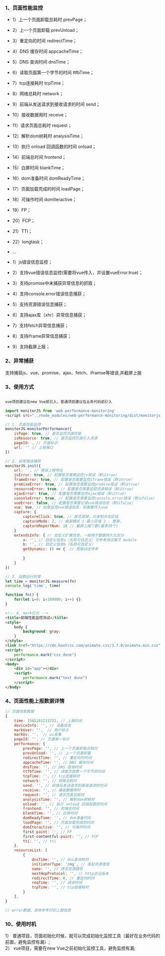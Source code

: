 ### 1、页面性能监控
* 1）上一个页面卸载总耗时 prevPage；
* 2）上一个页面卸载 prevUnload；
* 3）重定向的时间 redirectTime；
* 4）DNS 缓存时间 appcacheTime；
* 5）DNS 查询时间 dnsTime；

* 6）读取页面第一个字节的时间 ttfbTime；
* 7）tcp连接耗时 tcpTime；
* 8）网络总耗时 network；

* 9）前端从发送请求到接收请求的时间 send；
* 10）接收数据用时 receive；
* 11）请求页面总耗时 request；

* 12）解析dom树耗时 analysisTime；
* 13）执行 onload 回调函数的时间 onload；
* 14）前端总时间 frontend；

* 15）白屏时间 blankTime；
* 16）dom准备时间 domReadyTime；
* 17）页面加载完成的时间 loadPage；
* 18）可操作时间 domIteractive；
* 19）FP；
* 20）FCP；
* 21）TTI；
* 22）longtask；
* ...

* 1）js错误信息监控；
* 2）支持vue错误信息监控(需要将vue传入，并设置vueError:true)；
* 3）支持promise中未捕获异常信息的抓取；
* 4）支持console.error错误信息捕获；
* 5）支持资源错误信息捕获；
* 6）支持ajax库（xhr）异常信息捕获；
* 7）支持fetch异常信息捕获；
* 8）支持iframe异常信息捕获；
* 9）支持截屏上报；

### 2、异常捕获
支持捕获js、vue、promise、ajax、fetch、iframse等错误,并截屏上报

### 3、使用方式
```javascript

vue项目建议在new Vue前引入，普通项目建议在业务代码前引入

import monitorJS from 'web-performance-monitoring'
<script src="../node_modules/web-performance-monitoring/dist/monitorjs.min.js"></script>

// 1. 页面性能监控
monitorJS.monitorPerformance({
    isPage: true, // 是否监控页面性能
    isResource: true, // 是否监控页面引入资源
    pageId: , // 页面标识
    url: '' // 上报接口
})

// 2. 异常错误捕获
monitorJS.init({
    url: '', // 错误上报地址
    jsError: true, // 配置是否需要监控js错误（默认true）
    frameError: true, // 配置是否需要监控iframe错误（默认true）
    promiseError: true, // 配置是否需要监控promise错误（默认true）
    resourceError: true, // 配置是否需要监控资源错误（默认true）
    ajaxError: true, // 配置是否需要监控ajax错误（默认true）
    consoleError: true, // 配置是否需要监控console.error错误（默认false）
    vueError: false, // 配置是否需要记录vue错误信息（默认false）
    vue: Vue, // 如需监控vue错误信息，则需要传入vue
    capture: {
        captureClick: true, // 是否录屏，只录制点击区域
        captureMode: 2, // 截屏模式 1-最小区域 2 - 整屏，
        captureReportNum: 10 // 截屏上报个数(最多10个)
    }
    extendsInfo: { // 自定义扩展信息，一般用于数据持久化区分
        a: '', // 自定义信息a（名称可自定义）可参考测试栗子 module
        b: '', // 自定义信息b（名称可自定义）
        getDynamic: () => {  // 获取动态传参
            
        }
    }
})

// 3. 函数运行时常
let time = monitorJS.measure(fn)
console.log('time', time)

function fn() {
    for(let i=0; i<100000; i++) {}
}
```

```html
<!-- 4. mark打点 -->
<title>前端性能监控测试</title>
<style>
    body {
        background: gray;
    }
</style>
<link href="https://cdn.bootcss.com/animate.css/3.7.0/animate.min.css" rel="stylesheet">
<script>
    performance.mark("css done")
</script>
<body>
    <div id="app"></div>
    <script>
        performance.mark("text done")
    </script>
</body>
```

### 4、页面性能上报数据详情
```javascript
// 页面性能数据
{
    time: 1565161213722, // 上报时间
    deviceInfo: '', // 设备信息
    markUser: '',  // 用户标示
    markUv: '',  // uv采集
    pageId: '', // 页面唯一标示
    performance: {
        prevPage: '', // 上一个页面卸载总耗时
        prevUnload: '', // 上一个页面卸载
        redirectTime: '', // 重定向的时间
        appcacheTime: '', // DNS 缓存时间
        dnsTime: '', // DNS 查询时间
        ttfbTime: '', // 读取页面第一个字节的时间
        tcpTime: '', // tcp连接耗时
        network: '', // 网络总耗时
        send: '', // 前端从发送请求到接收请求的时间
        receive: '', // 接收数据用时
        request: '', // 请求页面总耗时
        analysisTime: '', // 解析dom树耗时
        onload: '', // 执行 onload 回调函数的时间
        frontend: '', // 前端总时间
        blankTime: '', // 白屏时间
        domReadyTime: '', // dom准备时间
        loadPage: '', // 页面加载完成的时间
        domIteractive: '', // 可操作时间
        first-paint: '', // FP
        first-contentful-paint: '', // FCP
        tti: '', // tti
    },
    resourceList: [
        {
            dnsTime: '', // dns查询耗时
            initiatorType: 'img', // 发起资源类型
            name: '', // 请求资源路径
            nextHopProtocol: '', // http协议版本
            redirectTime: 0, // 重定向时间
            reqTime: '', // 请求时间
            tcpTime: '', // tcp链接耗时
        }
    ],
}

// error数据，具体参考打印上报信息
```

### 10、使用时机
1） 普通项目，页面初始化时候，就可以完成初始化监控工具（最好在业务代码的前面，避免监控有漏）;   
2） vue项目，需要在new Vue之前初始化监控工具，避免监控有漏;